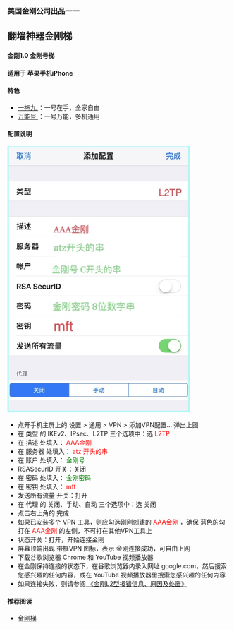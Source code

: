 ### 美国金刚公司出品一一
## 翻墙神器金刚梯
#### 金刚1.0 金刚号梯
#### 适用于 苹果手机iPhone

#### 特色
  - [ 一拖九 ](https://github.com/a2zitpro/web/blob/master/一拖九)：一号在手，全家自由
  - [ 万能号 ](https://github.com/a2zitpro/web/blob/master/万能金刚号)：一号万能，多机通用
 
#### 配置说明
![image](24491F5B-F762-4C61-AB73-50B2F409CF92.jpeg)
- 点开手机主屏上的 设置 > 通用 > VPN > 添加VPN配置… 弹出上图
- 在 类型 的 IKEv2、IPsec、L2TP 三个选项中：选<font color="Red"> L2TP </font>
- 在 描述 处填入：<font color="Red"> AAA金刚 </font>
- 在 服务器 处填入：<font color="Red"> atz 开头的串 </font>
- 在 账户 处填入：<font color="Green"> 金刚号 </font>
- RSASecurID 开关：关闭
- 在 密码 处填入：<font color="Green"> 金刚密码 </font>
- 在 密钥 处填入：<font color="Red"> mft </font>
- 发送所有流量 开关：打开
- 在 代理 的 关闭、手动、自动 三个选项中：选 关闭
- 点击右上角的 完成
- 如果已安装多个 VPN 工具，则应勾选刚刚创建的<font color="Red"> AAA金刚 </font>，确保 蓝色的勾 打在<font color="Red"> AAA金刚 </font>的左侧，不可打在其他VPN工具上
- 状态开关：打开，开始连接金刚
- 屏幕顶端出现 带框VPN 图标，表示 金刚连接成功，可自由上网
- 下载谷歌浏览器 Chrome 和 YouTube 视频播放器
- 在金刚保持连接的状态下，在谷歌浏览器内录入网址 google.com，然后搜索您感兴趣的任何内容，或在 YouTube 视频播放器里搜索您感兴趣的任何内容
- 如果连接失败，则请参阅[ 《金刚L2型报错信息、原因及处置》](https://github.com/a2zitpro/web/blob/master/errormessageofL2.md)

    



#### 推荐阅读
- [金刚梯](https://github.com/a2zitpro/web/blob/master/dlb.md)

